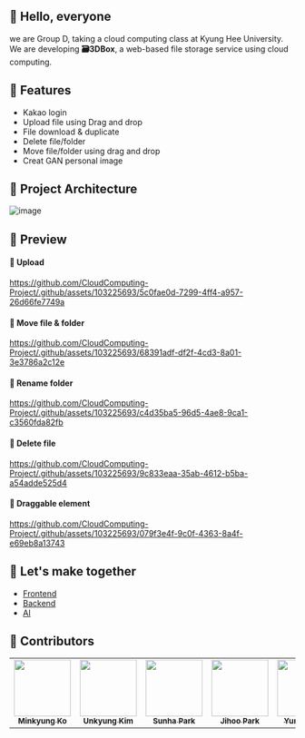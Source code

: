 ## 👋 Hello, everyone
we are Group D, taking a cloud computing class at Kyung Hee University.
We are developing **🗃️3DBox**, a web-based file storage service using cloud computing.  

## 📌 Features
- Kakao login  
- Upload file using Drag and drop   
- File download & duplicate  
- Delete file/folder  
- Move file/folder using drag and drop
- Creat GAN personal image  

## 🔨 Project Architecture
![image](https://github.com/CloudComputing-Project/.github/assets/103225693/f95cb0bb-a357-4d0d-8942-529c4a9cb1ce)  

## 🔎 Preview  
#### 💜 Upload
https://github.com/CloudComputing-Project/.github/assets/103225693/5c0fae0d-7299-4ff4-a957-26d66fe7749a

#### 💜 Move file & folder
https://github.com/CloudComputing-Project/.github/assets/103225693/68391adf-df2f-4cd3-8a01-3e3786a2c12e

#### 💜 Rename folder
https://github.com/CloudComputing-Project/.github/assets/103225693/c4d35ba5-96d5-4ae8-9ca1-c3560fda82fb

#### 💜 Delete file
https://github.com/CloudComputing-Project/.github/assets/103225693/9c833eaa-35ab-4612-b5ba-a54adde525d4

#### 💜 Draggable element
https://github.com/CloudComputing-Project/.github/assets/103225693/079f3e4f-9c0f-4363-8a4f-e69eb8a13743


## 🤝 Let's make together
- [Frontend](https://github.com/CloudComputing-Project/3DBox-frontend)
- [Backend](https://github.com/CloudComputing-Project/3DBox-backend)
- [AI](https://github.com/CloudComputing-Project/3DBox-ai)

## :speech_balloon: Contributors

<table>
  <tbody>
    <tr>
      <td align="center"><a href="https://github.com/komg00"><img src="https://avatars.githubusercontent.com/u/103225693?s=96&v=4" width="100px;" alt=""/><br /><sub><b>Minkyung Ko</b></sub></a></td>
      <td align="center"><a href="https://github.com/splguyjr"><img src="https://avatars.githubusercontent.com/u/33226033?s=64&v=4" width="100px;" alt=""/><br /><sub><b>Unkyung Kim</b></sub></a></td>
      <td align="center"><a href="https://github.com/Sunha-i"><img src="https://avatars.githubusercontent.com/u/74592552?s=64&v=4" width="100px;" alt=""/><br /><sub><b>Sunha Park</b></sub></a></td>
      <td align="center"><a href="https://github.com/janett105"><img src="https://avatars.githubusercontent.com/u/81574359?s=64&v=4" width="100px;" alt=""/><br /><sub><b>Jihoo Park</b></sub></a></td>
      <td align="center"><a href="https://github.com/okodeee"><img src="https://avatars.githubusercontent.com/u/120557382?s=64&v=4" width="100px;" alt=""/><br /><sub><b>Yunji Jeong<sub><b></b></sub></a></td>    
    </tr>
  </tobdy>
</table>


<!--

**Here are some ideas to get you started:**

🙋‍♀️ A short introduction - what is your organization all about?
🌈 Contribution guidelines - how can the community get involved?
👩‍💻 Useful resources - where can the community find your docs? Is there anything else the community should know?
🍿 Fun facts - what does your team eat for breakfast?
🧙 Remember, you can do mighty things with the power of [Markdown](https://docs.github.com/github/writing-on-github/getting-started-with-writing-and-formatting-on-github/basic-writing-and-formatting-syntax)
-->
